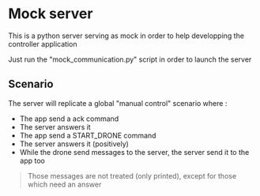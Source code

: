 # Mock server

This is a python server serving as mock in order to help developping the controller application

Just run the "mock_communication.py" script in order to launch the server

## Scenario

The server will replicate a global "manual control" scenario where :

 - The app send a ack command
 - The server answers it
 - The app send a START_DRONE command
 - The server answers it (positively)
 - While the drone send messages to the server, the server send it to the app too
  > Those messages are not treated (only printed), except for those which need an answer